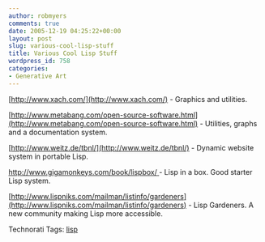 ```yaml
---
author: robmyers
comments: true
date: 2005-12-19 04:25:22+00:00
layout: post
slug: various-cool-lisp-stuff
title: Various Cool Lisp Stuff
wordpress_id: 758
categories:
- Generative Art
---
```


  
[http://www.xach.com/](http://www.xach.com/) - Graphics and utilities.  


  
[http://www.metabang.com/open-source-software.html](http://www.metabang.com/open-source-software.html) - Utilities, graphs and a documentation system.  


  
[http://www.weitz.de/tbnl/](http://www.weitz.de/tbnl/) - Dynamic website system in portable Lisp.  


  
[http://www.gigamonkeys.com/book/lispbox/ ](http://www.gigamonkeys.com/book/lispbox/)- Lisp in a box. Good starter Lisp system.  


  
[http://www.lispniks.com/mailman/listinfo/gardeners](http://www.lispniks.com/mailman/listinfo/gardeners) - Lisp Gardeners. A new community making Lisp more accessible.  


  


Technorati Tags: [lisp](http://www.technorati.com/tag/lisp)

  


